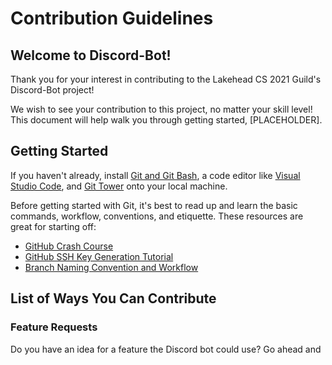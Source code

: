 # Contribution Guidelines

## Welcome to Discord-Bot!
Thank you for your interest in contributing to the Lakehead CS 2021 Guild's Discord-Bot project!

We wish to see your contribution to this project, no matter your skill level! This document will help walk you through getting started, [PLACEHOLDER].

## Getting Started

If you haven't already, install [Git and Git Bash](https://git-scm.com/downloads), a code editor like [Visual Studio Code](https://code.visualstudio.com/), and [Git Tower](https://git-tower.com) onto your local machine.

Before getting started with Git, it's best to read up and learn the basic commands, workflow, conventions, and etiquette. These resources are great for starting off:

* [GitHub Crash Course](https://www.freecodecamp.org/news/git-and-github-crash-course/)
* [GitHub SSH Key Generation Tutorial](https://docs.github.com/en/authentication/connecting-to-github-with-ssh/generating-a-new-ssh-key-and-adding-it-to-the-ssh-agent)
* [Branch Naming Convention and Workflow](https://gist.github.com/digitaljhelms/4287848)

## List of Ways You Can Contribute
### Feature Requests
Do you have an idea for a feature the Discord bot could use? Go ahead and 